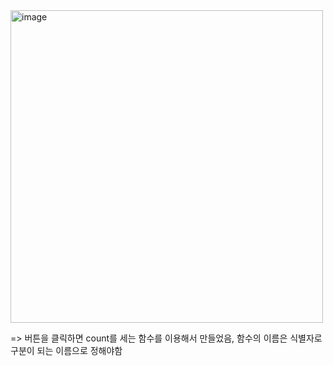 <img width="500" alt="image" src="https://github.com/hyezg/js-study/assets/112006114/f2e58673-3b85-4370-b480-89c0453cb6a6">


=> 버튼을 클릭하면 count를 세는 함수를 이용해서 만들었음, 함수의 이름은 식별자로 구분이 되는 이름으로 정해야함
